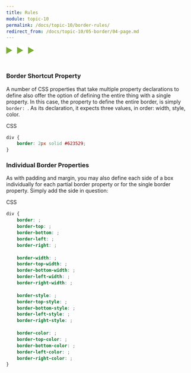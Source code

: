 ```yaml
---
title: Rules
module: topic-10
permalink: /docs/topic-10/border-rules/
redirect_from: /docs/topic-10/05-border/04-page.md
---
```


<img src="./../../../img/arrow-divider.svg" style="width: 75px; border: none; margin: 0px 0 20px 0" />

### Border Shortcut Property

A number of CSS properties that take multiple property declarations to define also offer the option of defining the entire thing with a single property. In this case, the property to define the entire border, is simply `border: `. As its declaration, it expects three values, in order: width, style, color.

<div id="code-heading">CSS</div>

```css
div {
    border: 2px solid #623529;
}
```

### Individual Border Properties

As with padding and margin, you may also define each side of a box individually for each partial border property or for the single border property. Simply add the side in question:

<div id="code-heading">CSS</div>

```css
div {
    border: ;
    border-top: ;
    border-bottom: ;
    border-left: ;
    border-right: ;

    border-width: ;
    border-top-width: ;
    border-bottom-width: ;
    border-left-width: ;
    border-right-width: ;

    border-style: ;
    border-top-style: ;
    border-bottom-style: ;
    border-left-style: ;
    border-right-style: ;

    border-color: ;
    border-top-color: ;
    border-bottom-color: ;
    border-left-color: ;
    border-right-color: ;
}
```

<div class="codepen-embed">
  <p data-height="400" data-theme-id="30567" data-slug-hash="OOWEKB" data-default-tab="css,result" data-user="Media-Ed-Online" data-embed-version="2" data-pen-title="[Topic-09] Boarders, Pt. 3" class="codepen"></p>
</div>
